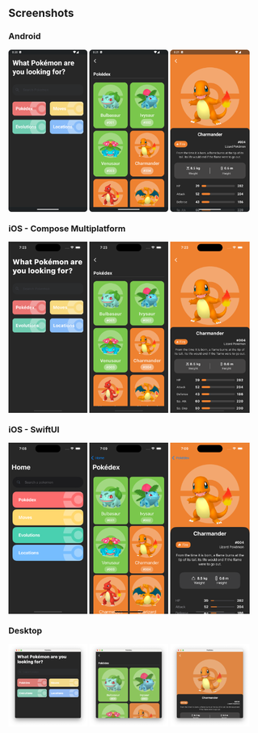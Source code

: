 ## Screenshots

### Android

<div style="display:flex;gap: 4px;">
<img src="./android-compose-1.png" width="31%"/>
<img src="./android-compose-2.png" width="31%"/>
<img src="./android-compose-3.png" width="31%"/>
</div>

### iOS - Compose Multiplatform

<div style="display:flex;gap: 4px;">
<img src="./ios-compose-1.png" width="31%"/>
<img src="./ios-compose-2.png" width="31%"/>
<img src="./ios-compose-3.png" width="31%"/>
</div>

### iOS - SwiftUI

<div style="display:flex;gap: 4px;">
<img src="./ios-swiftui-1.png" width="31%"/>
<img src="./ios-swiftui-2.png" width="31%"/>
<img src="./ios-swiftui-3.png" width="31%"/>
</div>

### Desktop

<div style="display:flex;gap: 4px;">
<img src="./desktop-compose-1.png" width="31%"/>
<img src="./desktop-compose-2.png" width="31%"/>
<img src="./desktop-compose-3.png" width="31%"/>
</div>
